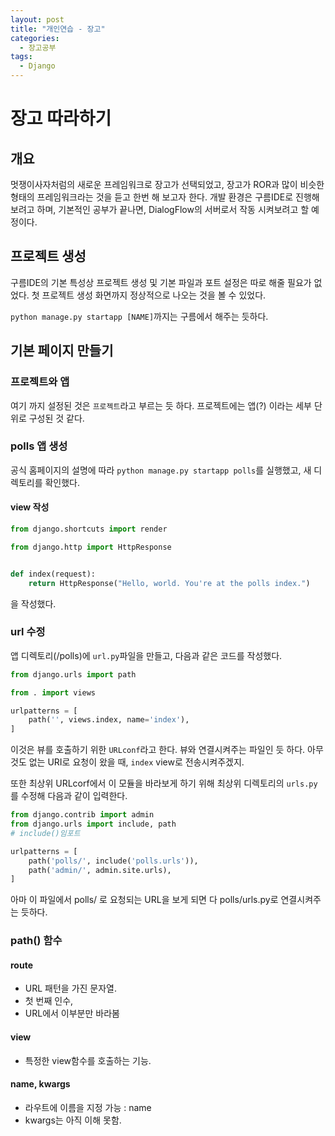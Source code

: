 ```yaml
---
layout: post
title: "개인연습 - 장고"
categories:
  - 장고공부
tags:
  - Django
---
```




# 장고 따라하기

## 개요
멋쟁이사자처럼의 새로운 프레임워크로 장고가 선택되었고, 장고가 ROR과 많이 비슷한 형태의 프레임워크라는 것을 듣고 한번 해 보고자 한다.
개발 환경은 구름IDE로 진행해 보려고 하며, 기본적인 공부가 끝나면, DialogFlow의 서버로서 작동 시켜보려고 할 예정이다.

## 프로젝트 생성

구름IDE의 기본 특성상 프로젝트 생성 및 기본 파일과 포트 설정은 따로 해줄 필요가 없었다.
첫 프로젝트 생성 화면까지 정상적으로 나오는 것을 볼 수 있었다.

`python manage.py startapp [NAME]`까지는 구름에서 해주는 듯하다. 



## 기본 페이지 만들기

### 프로젝트와 앱
여기 까지 설정된 것은 `프로젝트`라고 부르는 듯 하다. 프로젝트에는 앱(?) 이라는 세부 단위로 구성된 것 같다.

### polls 앱 생성
공식 홈페이지의 설명에 따라 `python manage.py startapp polls`를 실행했고, 새 디렉토리를 확인했다.

#### view 작성
~~~py
from django.shortcuts import render

from django.http import HttpResponse


def index(request):
    return HttpResponse("Hello, world. You're at the polls index.")
~~~
을 작성했다.

### url 수정
앱 디렉토리(/polls)에 `url.py`파일을 만들고, 다음과 같은 코드를 작성했다.

~~~py
from django.urls import path

from . import views

urlpatterns = [
    path('', views.index, name='index'),
]

~~~

이것은 뷰를 호출하기 위한  `URLconf`라고 한다.
뷰와 연결시켜주는 파일인 듯 하다.
아무것도 없는 URI로 요청이 왔을 때, `index` view로 전송시켜주겠지.

또한 최상위 URLcorf에서 이 모듈을 바라보게 하기 위해
최상위 디렉토리의 `urls.py`를 수정해 다음과 같이 입력한다.

~~~py
from django.contrib import admin
from django.urls import include, path
# include()임포트

urlpatterns = [
    path('polls/', include('polls.urls')),
    path('admin/', admin.site.urls),
]

~~~ 

아마 이 파일에서 polls/ 로 요청되는 URL을 보게 되면 다 polls/urls.py로 연결시켜주는 듯하다.

### path() 함수

####  route
- URL 패턴을 가진 문자열.
- 첫 번째 인수,
- URL에서 이부분만 바라봄


#### view
- 특정한 view함수를 호출하는 기능.

#### name, kwargs
- 라우트에 이름을 지정 가능 : name
- kwargs는 아직 이해 못함.
